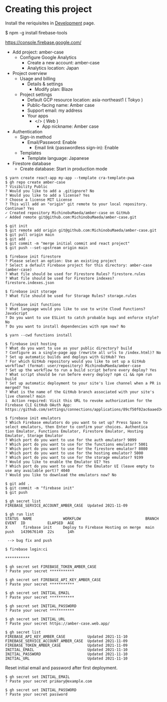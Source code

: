 # Creating this project

Install the reriquisites in [Development](dev.md) page.

$ npm -g install firebase-tools

https://console.firebase.google.com/
- Add project: amber-case
    - Configure Google Analytics
        - Create a new account: amber-case
        - Analytics location: Japan
- Project overview
    - Usage and billing
        - Details & settings
            - Modify plan: Blaze
    - Project settings
        - Default GCP resource location: asia-northeast1 ( Tokyo )
        - Public-facing name: Amber case
        - Support email: my address
        - Your apps
            - </> ( Web )
                - App nickname: Amber case
- Authentication
    - Sign-in method
        - Email/Password: Enable
            - Email link (passwordless sign-in): Enable
    - Templates
        - Template language: Japanese
- Firestore database
    - Create database: Start in production mode

```
$ yarn create react-app my-app --template cra-template-pwa
$ gh repo create amber-case
? Visibility Public
? Would you like to add a .gitignore? No
? Would you like to add a license? Yes
? Choose a license MIT License
? This will add an "origin" git remote to your local repository. Continue? Yes
✓ Created repository MichinobuMaeda/amber-case on GitHub
✓ Added remote git@github.com:MichinobuMaeda/amber-case.git

$ git init
$ git remote add origin git@github.com:MichinobuMaeda/amber-case.git
$ git pull origin main
$ git add .
$ git commit -m "merge initial commit and react project"
$ git push --set-upstream origin main

$ firebase init firestore
? Please select an option: Use an existing project
? Select a default Firebase project for this directory: amber-case (amber-case)
? What file should be used for Firestore Rules? firestore.rules
? What file should be used for Firestore indexes? firestore.indexes.json

$ firebase init storage
? What file should be used for Storage Rules? storage.rules

$ firebase init functions
? What language would you like to use to write Cloud Functions? JavaScript
? Do you want to use ESLint to catch probable bugs and enforce style? No
? Do you want to install dependencies with npm now? No

$ yarn --cwd functions install

$ firebase init hosting
? What do you want to use as your public directory? build
? Configure as a single-page app (rewrite all urls to /index.html)? No
? Set up automatic builds and deploys with GitHub? Yes
? For which GitHub repository would you like to set up a GitHub workflow? (format: user/repository) MichinobuMaeda/amber-case
? Set up the workflow to run a build script before every deploy? Yes
? What script should be run before every deploy? npm ci && npm run build
? Set up automatic deployment to your site's live channel when a PR is merged? Yes
? What is the name of the GitHub branch associated with your site's live channel? main
i  Action required: Visit this URL to revoke authorization for the Firebase CLI GitHub OAuth App:
https://github.com/settings/connections/applications/89cf50f02ac6aaed3484

$ firebase init emulators
? Which Firebase emulators do you want to set up? Press Space to select emulators, then Enter to confirm your choices. Authentica
tion Emulator, Functions Emulator, Firestore Emulator, Hosting Emulator, Storage Emulator
? Which port do you want to use for the auth emulator? 9099
? Which port do you want to use for the functions emulator? 5001
? Which port do you want to use for the firestore emulator? 8080
? Which port do you want to use for the hosting emulator? 5000
? Which port do you want to use for the storage emulator? 9199
? Would you like to enable the Emulator UI? Yes
? Which port do you want to use for the Emulator UI (leave empty to use any available port)? 4040
? Would you like to download the emulators now? No

$ git add .
$ git commit -m "firebase init"
$ git push

$ gh secret list
FIREBASE_SERVICE_ACCOUNT_AMBER_CASE  Updated 2021-11-09

$ gh run list
STATUS  NAME              WORKFLOW                             BRANCH  EVENT  ID          ELAPSED  AGE
X       firebase init     Deploy to Firebase Hosting on merge  main    push   1439676149  22s      14h

 --> bug fix and push

$ firebase login:ci

***********

$ gh secret set FIREBASE_TOKEN_AMBER_CASE
? Paste your secret ***********

$ gh secret set FIREBASE_API_KEY_AMBER_CASE
? Paste your secret ***********

$ gh secret set INITIAL_EMAIL
? Paste your secret ***********

$ gh secret set INITIAL_PASSWORD
? Paste your secret ***********

$ gh secret set INITIAL_URL
? Paste your secret https://amber-case.web.app/

$ gh secret list
FIREBASE_API_KEY_AMBER_CASE          Updated 2021-11-10
FIREBASE_SERVICE_ACCOUNT_AMBER_CASE  Updated 2021-11-09
FIREBASE_TOKEN_AMBER_CASE            Updated 2021-11-09
INITIAL_EMAIL                        Updated 2021-11-10
INITIAL_PASSWORD                     Updated 2021-11-10
INITIAL_URL                          Updated 2021-11-10
```

Reset initial email and password after first deployment.

```
$ gh secret set INITIAL_EMAIL
? Paste your secret primary@example.com

$ gh secret set INITIAL_PASSWORD
? Paste your secret password
```
